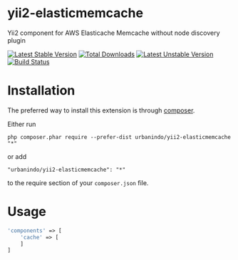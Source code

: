 # yii2-elasticmemcache
Yii2 component for AWS Elasticache Memcache without node discovery plugin

[![Latest Stable Version](https://poser.pugx.org/urbanindo/yii2-elasticmemcache/v/stable.svg)](https://packagist.org/packages/urbanindo/yii2-elasticmemcache)
[![Total Downloads](https://poser.pugx.org/urbanindo/yii2-elasticmemcache/downloads.svg)](https://packagist.org/packages/urbanindo/yii2-elasticmemcache)
[![Latest Unstable Version](https://poser.pugx.org/urbanindo/yii2-elasticmemcache/v/unstable.svg)](https://packagist.org/packages/urbanindo/yii2-elasticmemcache)
[![Build Status](https://travis-ci.org/urbanindo/yii2-elasticmemcache.svg)](https://travis-ci.org/urbanindo/yii2-elasticmemcache)

# Installation

The preferred way to install this extension is through [composer](http://getcomposer.org/download/).

Either run

```
php composer.phar require --prefer-dist urbanindo/yii2-elasticmemcache "*"
```

or add

```
"urbanindo/yii2-elasticmemcache": "*"
```

to the require section of your `composer.json` file.

# Usage

```php
'components' => [
    'cache' => [
    ]
]
```